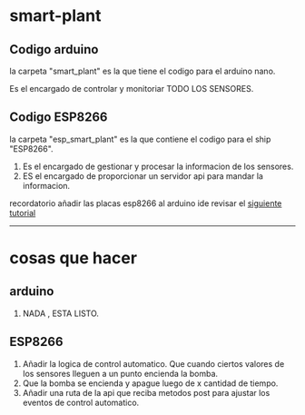 # smart-plant

## Codigo arduino 
la carpeta "smart_plant" es la que tiene el codigo para el arduino nano.

Es el encargado de controlar y monitoriar TODO LOS SENSORES.


## Codigo ESP8266
la carpeta "esp_smart_plant" es la que contiene el codigo para el ship "ESP8266".

1. Es el encargado de gestionar y procesar la informacion de los sensores.
2. ES el encargado de proporcionar un servidor api para mandar la informacion.

recordatorio añadir las placas esp8266 al arduino ide revisar el [siguiente tutorial](https://randomnerdtutorials.com/how-to-install-esp8266-board-arduino-ide/#:~:text=To%20install%20the%20ESP8266%20board%20in%20your%20Arduino,by%20ESP8266%20Community%20%E2%80%9C%3A%205%20That%E2%80%99s%20it.%20)

---
# cosas que hacer 

## arduino
1. NADA , ESTA LISTO.

## ESP8266
1. Añadir la logica de control automatico.
   Que cuando ciertos valores de los sensores lleguen a un punto encienda la bomba.
3. Que la bomba se encienda y apague luego de x cantidad de tiempo.
4. Añadir una ruta de la api que reciba metodos post para ajustar los eventos de control automatico.
